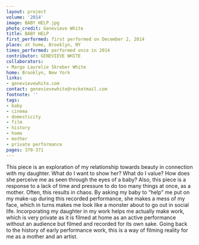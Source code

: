 ```yaml
---
layout: project
volume: '2014'
image: BABY_HELP.jpg
photo_credit: Genevieve White
title: BABY HELP
first_performed: first performed on December 2, 2014
place: at home, Brooklyn, NY
times_performed: performed once in 2014
contributor: GENEVIEVE WHITE
collaborators:
- Margo Laurelie Skreber White
home: Brooklyn, New York
links:
- genevievewhite.com
contact: genevievewhite@rocketmail.com
footnote: ''
tags:
- baby
- cinema
- domesticity
- film
- history
- home
- mother
- private performance
pages: 370-371
---
```


This piece is an exploration of my relationship towards beauty in connection with my daughter. What do I want to show her? What do I value? How does she perceive me as seen through the eyes of a baby? Also, this piece is a response to a lack of time and pressure to do too many things at once, as a mother. Often, this results in chaos. By asking my baby to “help” me put on my make-up during this recorded performance, she makes a mess of my face, which in turns makes me look like a monster about to go out in social life. Incorporating my daughter in my work helps me actually make work, which is very private as it is filmed at home as an active performance without an audience but filmed and recorded for its own sake. Going back to the history of early performance work, this is a way of filming reality for me as a mother and an artist.
